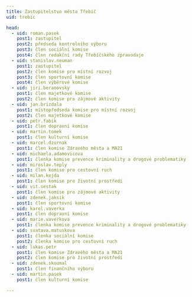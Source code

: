```yaml
---
title: Zastupitelstvo města Třebíč
uid: trebic

head: 
  - uid: roman.pasek
    post1: zastupitel
    post2: předseda kontrolního výboru
    post3: člen sociální komise
    post4: člen redakční rady Třebíčského zpravodaje
  - uid: stanislav.neuman
    post1: zastupitel
    post2: člen komise pro místní rozvoj
    post3: člen sportovní komise
    post4: člen výběrové komise
  - uid: jiri.beranovsky
    post1: člen majetkové komise
    post2: člen komise pro zájmové aktivity
  - uid: jan.brizdala
    post1: místopředseda komise pro místní rozvoj
    post2: člen majetkové komise
  - uid: petr.fabik
    post1: člen dopravní komise
  - uid: martin.tomek
    post1: člen kulturní komise
  - uid: marcel.dzurnak
    post1: člen komise Zdravého města a MA21
  - uid: michaela.adamovicova
    post1: členka komise prevence kriminality a drogové problematiky
  - uid: miroslav.teply
    post1: člen komise pro cestovní ruch
  - uid: milan.kejda
    post1: člen komise pro životní prostředí
  - uid: vit.sestak
    post1: člen komise pro zájmové aktivity
  - uid: zdenek.jaksik
    post1: člen sportovní komise
  - uid: karel.vaverka
    post1: člen dopravní komise
  - uid: marie.vaverkova
    post1: členka komise prevence kriminality a drogové problematiky
  - uid: svatava.matuskova
    post1: členka sociální komise
    post2: členka komise pro cestovní ruch
  - uid: lukas.petr
    post1: člen komise Zdravého města a MA21
    post2: člen komise pro životní prostředí
  - uid: zdenek.skoumal
    post1: člen finančního výboru
  - uid: martin.pasek
    post1: člen kulturní komise

---
```


